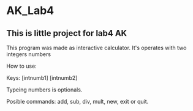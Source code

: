 # AK_Lab4

## This is little project for lab4 AK

This program was made as interactive calculator. It's operates with two integers numbers

How to use:

Keys: [intnumb1] [intnumb2]

Typeing numbers is optionals.

Posible commands: add, sub, div, mult, new, exit or quit.

